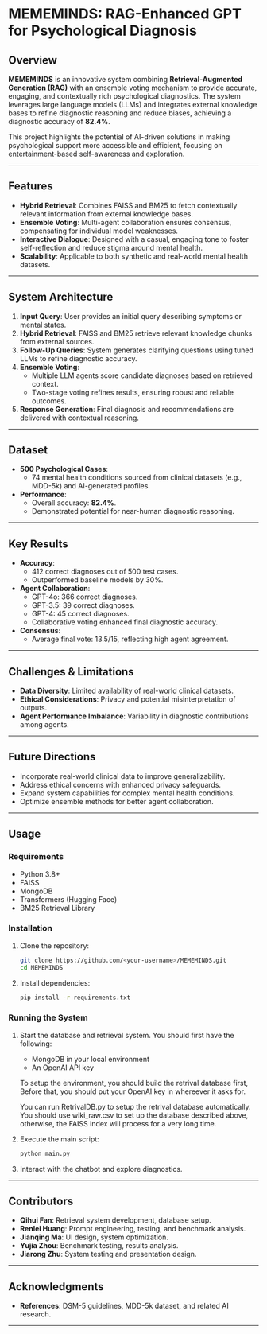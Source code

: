 # MEMEMINDS: RAG-Enhanced GPT for Psychological Diagnosis

## Overview

**MEMEMINDS** is an innovative system combining **Retrieval-Augmented Generation (RAG)** with an ensemble voting mechanism to provide accurate, engaging, and contextually rich psychological diagnostics. The system leverages large language models (LLMs) and integrates external knowledge bases to refine diagnostic reasoning and reduce biases, achieving a diagnostic accuracy of **82.4%**.

This project highlights the potential of AI-driven solutions in making psychological support more accessible and efficient, focusing on entertainment-based self-awareness and exploration.

---

## Features

- **Hybrid Retrieval**: Combines FAISS and BM25 to fetch contextually relevant information from external knowledge bases.
- **Ensemble Voting**: Multi-agent collaboration ensures consensus, compensating for individual model weaknesses.
- **Interactive Dialogue**: Designed with a casual, engaging tone to foster self-reflection and reduce stigma around mental health.
- **Scalability**: Applicable to both synthetic and real-world mental health datasets.

---

## System Architecture

1. **Input Query**: User provides an initial query describing symptoms or mental states.
2. **Hybrid Retrieval**: FAISS and BM25 retrieve relevant knowledge chunks from external sources.
3. **Follow-Up Queries**: System generates clarifying questions using tuned LLMs to refine diagnostic accuracy.
4. **Ensemble Voting**:
   - Multiple LLM agents score candidate diagnoses based on retrieved context.
   - Two-stage voting refines results, ensuring robust and reliable outcomes.
5. **Response Generation**: Final diagnosis and recommendations are delivered with contextual reasoning.

---

## Dataset

- **500 Psychological Cases**:
  - 74 mental health conditions sourced from clinical datasets (e.g., MDD-5k) and AI-generated profiles.
- **Performance**:
  - Overall accuracy: **82.4%**.
  - Demonstrated potential for near-human diagnostic reasoning.

---

## Key Results

- **Accuracy**:
  - 412 correct diagnoses out of 500 test cases.
  - Outperformed baseline models by 30%.
- **Agent Collaboration**:
  - GPT-4o: 366 correct diagnoses.
  - GPT-3.5: 39 correct diagnoses.
  - GPT-4: 45 correct diagnoses.
  - Collaborative voting enhanced final diagnostic accuracy.
- **Consensus**:
  - Average final vote: 13.5/15, reflecting high agent agreement.

---

## Challenges & Limitations

- **Data Diversity**: Limited availability of real-world clinical datasets.
- **Ethical Considerations**: Privacy and potential misinterpretation of outputs.
- **Agent Performance Imbalance**: Variability in diagnostic contributions among agents.

---

## Future Directions

- Incorporate real-world clinical data to improve generalizability.
- Address ethical concerns with enhanced privacy safeguards.
- Expand system capabilities for complex mental health conditions.
- Optimize ensemble methods for better agent collaboration.

---

## Usage

### Requirements

- Python 3.8+
- FAISS
- MongoDB
- Transformers (Hugging Face)
- BM25 Retrieval Library

### Installation

1. Clone the repository:
   ```bash
   git clone https://github.com/<your-username>/MEMEMINDS.git
   cd MEMEMINDS
   ```

2. Install dependencies:
   ```bash
   pip install -r requirements.txt
   ```

### Running the System

1. Start the database and retrieval system.
   You should first have the following:
   - MongoDB in your local environment
   - An OpenAI API key

   To setup the environment, you should build the retrival database first,
   Before that, you should put your OpenAI key in whereever it asks for.

   You can run RetrivalDB.py to setup the retrival database automatically.
   You should use wiki_raw.csv to set up the database described above, otherwise, the FAISS index will process for a very long time.

2. Execute the main script:
   ```bash
   python main.py
   ```
3. Interact with the chatbot and explore diagnostics.

---

## Contributors

- **Qihui Fan**: Retrieval system development, database setup.
- **Renlei Huang**: Prompt engineering, testing, and benchmark analysis.
- **Jianqing Ma**: UI design, system optimization.
- **Yujia Zhou**: Benchmark testing, results analysis.
- **Jiarong Zhu**: System testing and presentation design.

---

## Acknowledgments
- **References**: DSM-5 guidelines, MDD-5k dataset, and related AI research.

---
